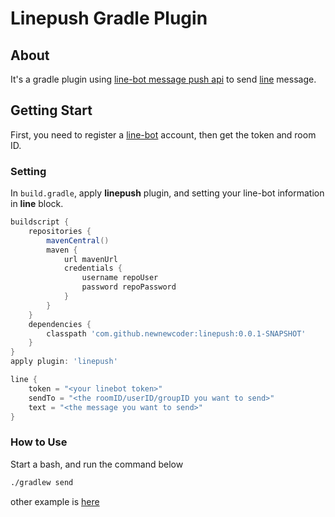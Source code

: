 # Linepush Gradle Plugin
 
## About
It's a gradle plugin using [line-bot message push api](https://devdocs.line.me/en/#push-message) to send [line](https://line.me/en/) message.

## Getting Start
First, you need to register a [line-bot](https://business.line.me/en/services/bot) account, then get the token and room ID.

### Setting
In `build.gradle`, apply **linepush** plugin, and setting your line-bot information in **line** block.
~~~groovy
buildscript {
    repositories {
        mavenCentral()
        maven {
            url mavenUrl
            credentials {
                username repoUser
                password repoPassword
            }
        }
    }
    dependencies {
        classpath 'com.github.newnewcoder:linepush:0.0.1-SNAPSHOT'
    }
}
apply plugin: 'linepush'

line {
    token = "<your linebot token>"
    sendTo = "<the roomID/userID/groupID you want to send>"
    text = "<the message you want to send>"
}
~~~

### How to Use
Start a bash, and run the command below
~~~sh
./gradlew send
~~~

other example is [here](https://github.com/newnewcoder/linepush/blob/master/sample/build.gradle)
